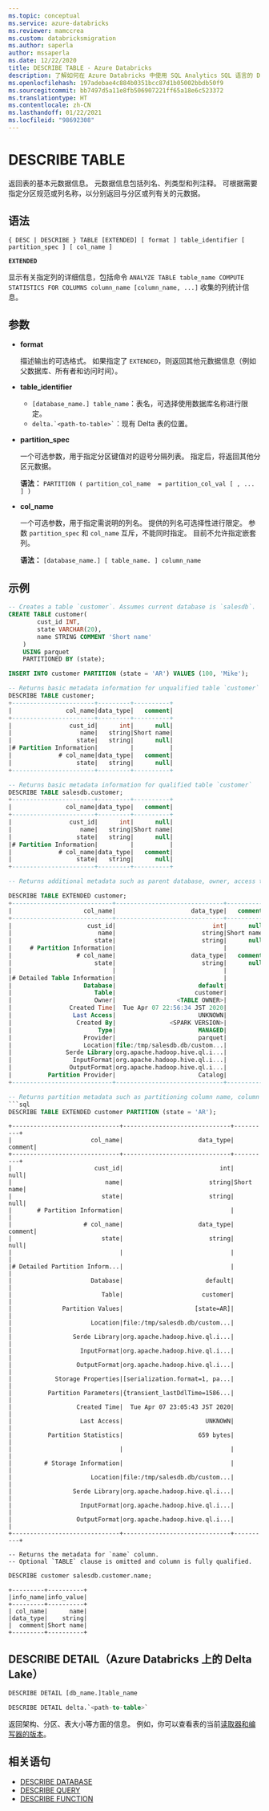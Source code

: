 ```yaml
---
ms.topic: conceptual
ms.service: azure-databricks
ms.reviewer: mamccrea
ms.custom: databricksmigration
ms.author: saperla
author: mssaperla
ms.date: 12/22/2020
title: DESCRIBE TABLE - Azure Databricks
description: 了解如何在 Azure Databricks 中使用 SQL Analytics SQL 语言的 DESCRIBE TABLE 语法。
ms.openlocfilehash: 197adebae4c884b0351bcc87d1b05002bbdb50f9
ms.sourcegitcommit: bb7497d5a11e8fb506907221ff65a18e6c523372
ms.translationtype: HT
ms.contentlocale: zh-CN
ms.lasthandoff: 01/22/2021
ms.locfileid: "98692308"
---
```

# <a name="describe-table"></a>DESCRIBE TABLE

返回表的基本元数据信息。 元数据信息包括列名、列类型和列注释。 可根据需要指定分区规范或列名称，以分别返回与分区或列有关的元数据。

## <a name="syntax"></a>语法

```
{ DESC | DESCRIBE } TABLE [EXTENDED] [ format ] table_identifier [ partition_spec ] [ col_name ]
```

**``EXTENDED``**

显示有关指定列的详细信息，包括命令 ``ANALYZE TABLE table_name COMPUTE STATISTICS FOR COLUMNS column_name [column_name, ...]`` 收集的列统计信息。

## <a name="parameters"></a>参数

* **format**

  描述输出的可选格式。 如果指定了 ``EXTENDED``，则返回其他元数据信息（例如父数据库、所有者和访问时间）。

* **table_identifier**
  * ``[database_name.] table_name``：表名，可选择使用数据库名称进行限定。
  * `` delta.`<path-to-table>` ``：现有 Delta 表的位置。
* **partition_spec**

  一个可选参数，用于指定分区键值对的逗号分隔列表。 指定后，将返回其他分区元数据。

  **语法：** ``PARTITION ( partition_col_name  = partition_col_val [ , ... ] )``

* **col_name**

  一个可选参数，用于指定需说明的列名。
  提供的列名可选择性进行限定。 参数 ``partition_spec`` 和 ``col_name`` 互斥，不能同时指定。 目前不允许指定嵌套列。

  **语法：** ``[database_name.] [ table_name. ] column_name``

## <a name="examples"></a>示例

```sql
-- Creates a table `customer`. Assumes current database is `salesdb`.
CREATE TABLE customer(
        cust_id INT,
        state VARCHAR(20),
        name STRING COMMENT 'Short name'
    )
    USING parquet
    PARTITIONED BY (state);

INSERT INTO customer PARTITION (state = 'AR') VALUES (100, 'Mike');

-- Returns basic metadata information for unqualified table `customer`
DESCRIBE TABLE customer;
+-----------------------+---------+----------+
|               col_name|data_type|   comment|
+-----------------------+---------+----------+
|                cust_id|      int|      null|
|                   name|   string|Short name|
|                  state|   string|      null|
|# Partition Information|         |          |
|             # col_name|data_type|   comment|
|                  state|   string|      null|
+-----------------------+---------+----------+

-- Returns basic metadata information for qualified table `customer`
DESCRIBE TABLE salesdb.customer;
+-----------------------+---------+----------+
|               col_name|data_type|   comment|
+-----------------------+---------+----------+
|                cust_id|      int|      null|
|                   name|   string|Short name|
|                  state|   string|      null|
|# Partition Information|         |          |
|             # col_name|data_type|   comment|
|                  state|   string|      null|
+-----------------------+---------+----------+

-- Returns additional metadata such as parent database, owner, access time etc.
```

```sql
DESCRIBE TABLE EXTENDED customer;
+----------------------------+------------------------------+----------+
|                    col_name|                     data_type|   comment|
+----------------------------+------------------------------+----------+
|                     cust_id|                           int|      null|
|                        name|                        string|Short name|
|                       state|                        string|      null|
|     # Partition Information|                              |          |
|                  # col_name|                     data_type|   comment|
|                       state|                        string|      null|
|                            |                              |          |
|# Detailed Table Information|                              |          |
|                    Database|                       default|          |
|                       Table|                      customer|          |
|                       Owner|                 <TABLE OWNER>|          |
|                Created Time|  Tue Apr 07 22:56:34 JST 2020|          |
|                 Last Access|                       UNKNOWN|          |
|                  Created By|               <SPARK VERSION>|          |
|                        Type|                       MANAGED|          |
|                    Provider|                       parquet|          |
|                    Location|file:/tmp/salesdb.db/custom...|          |
|               Serde Library|org.apache.hadoop.hive.ql.i...|          |
|                 InputFormat|org.apache.hadoop.hive.ql.i...|          |
|                OutputFormat|org.apache.hadoop.hive.ql.i...|          |
|          Partition Provider|                       Catalog|          |
+----------------------------+------------------------------+----------+

-- Returns partition metadata such as partitioning column name, column type and comment.
```sql
DESCRIBE TABLE EXTENDED customer PARTITION (state = 'AR');
```

```
+------------------------------+------------------------------+----------+
|                      col_name|                     data_type|   comment|
+------------------------------+------------------------------+----------+
|                       cust_id|                           int|      null|
|                          name|                        string|Short name|
|                         state|                        string|      null|
|       # Partition Information|                              |          |
|                    # col_name|                     data_type|   comment|
|                         state|                        string|      null|
|                              |                              |          |
|# Detailed Partition Inform...|                              |          |
|                      Database|                       default|          |
|                         Table|                      customer|          |
|              Partition Values|                    [state=AR]|          |
|                      Location|file:/tmp/salesdb.db/custom...|          |
|                 Serde Library|org.apache.hadoop.hive.ql.i...|          |
|                   InputFormat|org.apache.hadoop.hive.ql.i...|          |
|                  OutputFormat|org.apache.hadoop.hive.ql.i...|          |
|            Storage Properties|[serialization.format=1, pa...|          |
|          Partition Parameters|{transient_lastDdlTime=1586...|          |
|                  Created Time|  Tue Apr 07 23:05:43 JST 2020|          |
|                   Last Access|                       UNKNOWN|          |
|          Partition Statistics|                     659 bytes|          |
|                              |                              |          |
|         # Storage Information|                              |          |
|                      Location|file:/tmp/salesdb.db/custom...|          |
|                 Serde Library|org.apache.hadoop.hive.ql.i...|          |
|                   InputFormat|org.apache.hadoop.hive.ql.i...|          |
|                  OutputFormat|org.apache.hadoop.hive.ql.i...|          |
+------------------------------+------------------------------+----------+

-- Returns the metadata for `name` column.
-- Optional `TABLE` clause is omitted and column is fully qualified.
```

```sql
DESCRIBE customer salesdb.customer.name;
```

```
+---------+----------+
|info_name|info_value|
+---------+----------+
| col_name|      name|
|data_type|    string|
|  comment|Short name|
+---------+----------+
```

## <a name="describe-detail-delta-lake-on-azure-databricks"></a><a id="describe-detail"> </a><a id="describe-detail-delta-lake-on-azure-databricks"> </a>DESCRIBE DETAIL（Azure Databricks 上的 Delta Lake）

```sql
DESCRIBE DETAIL [db_name.]table_name

DESCRIBE DETAIL delta.`<path-to-table>`
```

返回架构、分区、表大小等方面的信息。 例如，你可以查看表的当前[读取器和编写器的版本](../../delta/versioning.md#table-version)。

## <a name="related-statements"></a>相关语句

* [DESCRIBE DATABASE](sql-ref-syntax-aux-describe-database.md)
* [DESCRIBE QUERY](sql-ref-syntax-aux-describe-query.md)
* [DESCRIBE FUNCTION](sql-ref-syntax-aux-describe-function.md)